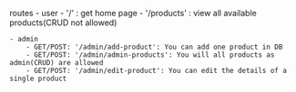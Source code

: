 routes
    - user
        - '/' : get home page
        - '/products' : view all available products(CRUD not allowed)
    
    - admin
        - GET/POST: '/admin/add-product': You can add one product in DB
        - GET/POST: '/admin/admin-products': You will all products as admin(CRUD) are allowed
        - GET/POST: '/admin/edit-product': You can edit the details of a single product
